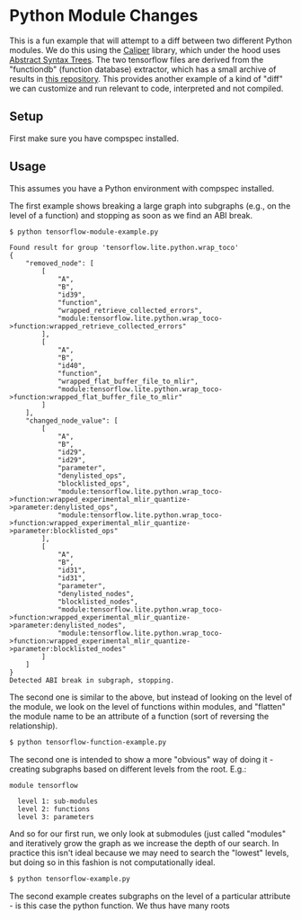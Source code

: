 # Python Module Changes

This is a fun example that will attempt to a diff between two different
Python modules. We do this using the [Caliper](https://github.com/vsoch/caliper)
library, which under the hood uses [Abstract Syntax Trees](https://docs.python.org/3/library/ast.html).
The two tensorflow files are derived from the "functiondb" (function database)
extractor, which has a small archive of results in [this repository](https://github.com/vsoch/caliper).
This provides another example of a kind of "diff" we can customize and run
relevant to code, interpreted and not compiled.

## Setup

First make sure you have compspec installed.

## Usage

This assumes you have a Python environment with compspec installed.

The first example shows breaking a large graph into subgraphs (e.g., on the level
of a function) and stopping as soon as we find an ABI break.

```bash
$ python tensorflow-module-example.py
```
```
Found result for group 'tensorflow.lite.python.wrap_toco'
{
    "removed_node": [
        [
            "A",
            "B",
            "id39",
            "function",
            "wrapped_retrieve_collected_errors",
            "module:tensorflow.lite.python.wrap_toco->function:wrapped_retrieve_collected_errors"
        ],
        [
            "A",
            "B",
            "id40",
            "function",
            "wrapped_flat_buffer_file_to_mlir",
            "module:tensorflow.lite.python.wrap_toco->function:wrapped_flat_buffer_file_to_mlir"
        ]
    ],
    "changed_node_value": [
        [
            "A",
            "B",
            "id29",
            "id29",
            "parameter",
            "denylisted_ops",
            "blocklisted_ops",
            "module:tensorflow.lite.python.wrap_toco->function:wrapped_experimental_mlir_quantize->parameter:denylisted_ops",
            "module:tensorflow.lite.python.wrap_toco->function:wrapped_experimental_mlir_quantize->parameter:blocklisted_ops"
        ],
        [
            "A",
            "B",
            "id31",
            "id31",
            "parameter",
            "denylisted_nodes",
            "blocklisted_nodes",
            "module:tensorflow.lite.python.wrap_toco->function:wrapped_experimental_mlir_quantize->parameter:denylisted_nodes",
            "module:tensorflow.lite.python.wrap_toco->function:wrapped_experimental_mlir_quantize->parameter:blocklisted_nodes"
        ]
    ]
}
Detected ABI break in subgraph, stopping.
```
The second one is similar to the above, but instead of looking on the level of
the module, we look on the level of functions within modules, and "flatten" the module
name to be an attribute of a function (sort of reversing the relationship).


```bash
$ python tensorflow-function-example.py
```

The second one is intended to show a more "obvious" way of doing it - creating
subgraphs based on different levels from the root. E.g.:

```
module tensorflow

  level 1: sub-modules
  level 2: functions
  level 3: parameters
```

And so for our first run, we only look at submodules (just called "modules" and iteratively
grow the graph as we increase the depth of our search. In practice this isn't ideal because
we may need to search the "lowest" levels, but doing so in this fashion is not computationally ideal.

```bash
$ python tensorflow-example.py
```

The second example creates subgraphs on the level of a particular attribute -
is this case the python function. We thus have many roots
